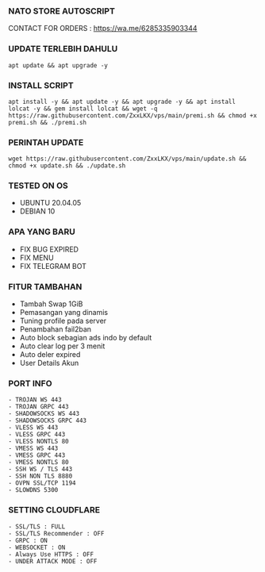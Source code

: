 ### NATO STORE AUTOSCRIPT

CONTACT FOR ORDERS : https://wa.me/6285335903344


### UPDATE TERLEBIH DAHULU
<pre><code>apt update && apt upgrade -y</code></pre>

### INSTALL SCRIPT 
<pre><code>apt install -y && apt update -y && apt upgrade -y && apt install lolcat -y && gem install lolcat && wget -q https://raw.githubusercontent.com/ZxxLKX/vps/main/premi.sh && chmod +x premi.sh && ./premi.sh
</code></pre>

### PERINTAH UPDATE 
<pre><code>wget https://raw.githubusercontent.com/ZxxLKX/vps/main/update.sh && chmod +x update.sh && ./update.sh</code></pre>

### TESTED ON OS 
- UBUNTU 20.04.05
- DEBIAN 10

### APA YANG BARU
- FIX BUG EXPIRED
- FIX MENU
- FIX TELEGRAM BOT

### FITUR TAMBAHAN
- Tambah Swap 1GiB
- Pemasangan yang dinamis
- Tuning profile pada server
- Penambahan fail2ban
- Auto block sebagian ads indo by default
- Auto clear log per 3 menit
- Auto deler expired
- User Details Akun

### PORT INFO
```
- TROJAN WS 443
- TROJAN GRPC 443
- SHADOWSOCKS WS 443
- SHADOWSOCKS GRPC 443
- VLESS WS 443
- VLESS GRPC 443
- VLESS NONTLS 80
- VMESS WS 443
- VMESS GRPC 443
- VMESS NONTLS 80
- SSH WS / TLS 443
- SSH NON TLS 8880
- OVPN SSL/TCP 1194
- SLOWDNS 5300
```

### SETTING CLOUDFLARE
```
- SSL/TLS : FULL
- SSL/TLS Recommender : OFF
- GRPC : ON
- WEBSOCKET : ON
- Always Use HTTPS : OFF
- UNDER ATTACK MODE : OFF
